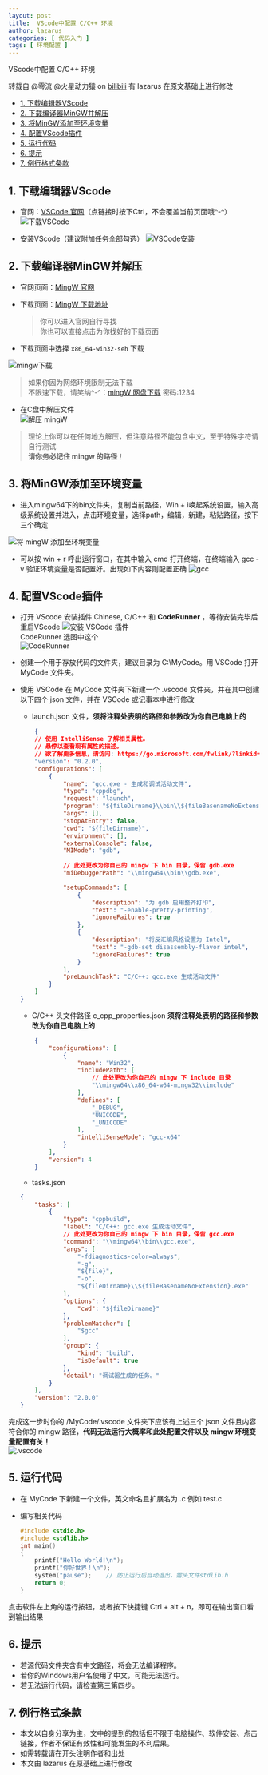 ```yaml
---
layout: post
title:  VScode中配置 C/C++ 环境
author: lazarus
categories: [ 代码入门 ]
tags: [ 环境配置 ]
---
```


VScode中配置 C/C++ 环境

转载自 @零流 @火星动力猿 on [bilibili](https://www.bilibili.com/video/BV1Cu411y7vT?share_source=copy_web)
有 lazarus 在原文基础上进行修改

- [1. 下载编辑器VScode](#1-下载编辑器vscode)
- [2. 下载编译器MinGW并解压](#2-下载编译器mingw并解压)
- [3. 将MinGW添加至环境变量](#3-将mingw添加至环境变量)
- [4. 配置VScode插件](#4-配置vscode插件)
- [5. 运行代码](#5-运行代码)
- [6. 提示](#6-提示)
- [7. 例行格式条款](#7-例行格式条款)

## 1. 下载编辑器VScode
- 官网：[VSCode 官网](https://code.visualstudio.com/)（点链接时按下Ctrl，不会覆盖当前页面哦^-^）
![下载VSCode](/assets/images/posts/SetVSCode/vscode下载.png)  

- 安装VScode（建议附加任务全部勾选）
![VSCode安装](/assets/images/posts/SetVSCode/vscode安装.gif)  

## 2. 下载编译器MinGW并解压
- 官网页面：[MingW 官网](https://www.mingw-w64.org/)

- 下载页面：[MingW 下载地址](https://sourceforge.net/projects/mingw-w64/files/)

    > 你可以进入官网自行寻找  
      你也可以直接点击为你找好的下载页面

- 下载页面中选择 `x86_64-win32-seh` 下载

![mingw下载](\assets/images/posts/SetVSCode/vscode下载.png)

> 如果你因为网络环境限制无法下载  
  不限速下载，请笑纳^-^：[mingW 网盘下载](https://wwn.lanzouh.com/iLOip031ku6b) 密码:1234


- 在C盘中解压文件  
![解压 mingW](\assets/images/posts/SetVSCode/解压mingw.gif)


>   理论上你可以在任何地方解压，但注意路径不能包含中文，至于特殊字符请自行测试  
    **请你务必记住 mingw 的路径**！

## 3. 将MinGW添加至环境变量
- 进入mingw64下的bin文件夹，复制当前路径，Win + i唤起系统设置，输入高级系统设置并进入，点击环境变量，选择path，编辑，新建，粘贴路径，按下三个确定

![将 mingW 添加至环境变量](\assets/images/posts/SetVSCode/配置环境变量.gif)

- 可以按 win + r 呼出运行窗口，在其中输入 cmd 打开终端，在终端输入 gcc -v 验证环境变量是否配置好。出现如下内容则配置正确
![gcc](/assets/images/posts/SetVSCode/gcc.png)

## 4. 配置VScode插件
- 打开 VScode 安装插件 Chinese, C/C++ 和 **CodeRunner** ，等待安装完毕后重启VScode
![安装 VSCode 插件](\assets/images/posts/SetVSCode/安装插件.gif)  
CodeRunner 选图中这个  
![CodeRunner](\assets/images/posts/SetVSCode/coderunner.png)

- 创建一个用于存放代码的文件夹，建议目录为 C:\\MyCode。用 VSCode 打开 MyCode 文件夹。

- 使用 VSCode 在 MyCode 文件夹下新建一个 .vscode 文件夹，并在其中创建以下四个 json 文件，并在 VSCode 或记事本中进行修改
    - launch.json 文件，**须将注释处表明的路径和参数改为你自己电脑上的**
    ```json
        {
        // 使用 IntelliSense 了解相关属性。 
        // 悬停以查看现有属性的描述。
        // 欲了解更多信息，请访问: https://go.microsoft.com/fwlink/?linkid=830387
        "version": "0.2.0",
        "configurations": [
            {
                "name": "gcc.exe - 生成和调试活动文件",
                "type": "cppdbg",
                "request": "launch",
                "program": "${fileDirname}\\bin\\${fileBasenameNoExtension}.exe",
                "args": [],
                "stopAtEntry": false,
                "cwd": "${fileDirname}",
                "environment": [],
                "externalConsole": false,
                "MIMode": "gdb",
                
                // 此处更改为你自己的 mingw 下 bin 目录，保留 gdb.exe
                "miDebuggerPath": "\\mingw64\\bin\\gdb.exe",

                "setupCommands": [
                    {
                        "description": "为 gdb 启用整齐打印",
                        "text": "-enable-pretty-printing",
                        "ignoreFailures": true
                    },
                    {
                        "description": "将反汇编风格设置为 Intel",
                        "text": "-gdb-set disassembly-flavor intel",
                        "ignoreFailures": true
                    }
                ],
                "preLaunchTask": "C/C++: gcc.exe 生成活动文件"
            }
        ]
    }
    ```
    - C/C++ 头文件路径 c_cpp_properties.json **须将注释处表明的路径和参数改为你自己电脑上的**
    ```json
        {
            "configurations": [
                {
                    "name": "Win32",
                    "includePath": [
                        // 此处更改为你自己的 mingw 下 include 目录
                        "\\mingw64\\x86_64-w64-mingw32\\include"
                    ],
                    "defines": [
                        "_DEBUG",
                        "UNICODE",
                        "_UNICODE"
                    ],
                    "intelliSenseMode": "gcc-x64"
                }
            ],
            "version": 4
        }
    ```

    - tasks.json
    ```json
    {
        "tasks": [
            {
                "type": "cppbuild",
                "label": "C/C++: gcc.exe 生成活动文件",
                // 此处更改为你自己的 mingw 下 bin 目录，保留 gcc.exe
                "command": "\\mingw64\\bin\\gcc.exe",
                "args": [
                    "-fdiagnostics-color=always",
                    "-g",
                    "${file}",
                    "-o",
                    "${fileDirname}\\${fileBasenameNoExtension}.exe"
                ],
                "options": {
                    "cwd": "${fileDirname}"
                },
                "problemMatcher": [
                    "$gcc"
                ],
                "group": {
                    "kind": "build",
                    "isDefault": true
                },
                "detail": "调试器生成的任务。"
            }
        ],
        "version": "2.0.0"
    }
    ```
完成这一步时你的 /MyCode/.vscode 文件夹下应该有上述三个 json 文件且内容符合你的 mingw 路径，**代码无法运行大概率和此处配置文件以及 mingw 环境变量配置有关！**  
![.vscode](\assets/images/posts/SetVSCode/vscode.png)


## 5. 运行代码
- 在 MyCode 下新建一个文件，英文命名且扩展名为 .c 例如 test.c

- 编写相关代码

    ```c
    #include <stdio.h>
    #include <stdlib.h>
    int main()
    {
        printf("Hello World!\n");
        printf("你好世界！\n");
        system("pause");    // 防止运行后自动退出，需头文件stdlib.h
        return 0;
    }
    ```
点击软件左上角的运行按钮，或者按下快捷键 Ctrl + alt + n，即可在输出窗口看到输出结果


## 6. 提示
- 若源代码文件夹含有中文路径，将会无法编译程序。
- 若你的Windows用户名使用了中文，可能无法运行。
- 若无法运行代码，请检查第三第四步。

## 7. 例行格式条款
- 本文以自身分享为主，文中的提到的包括但不限于电脑操作、软件安装、点击链接，作者不保证有效性和可能发生的不利后果。
- 如需转载请在开头注明作者和出处
- 本文由 lazarus 在原基础上进行修改